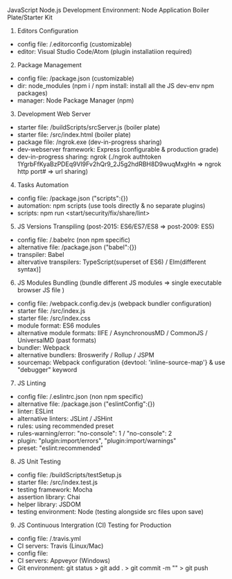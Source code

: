JavaScript Node.js Development Environment: Node Application Boiler Plate/Starter Kit

1. Editors Configuration 
- config file: /.editorconfig (customizable) 
- editor: Visual Studio Code/Atom (plugin installatiion required) 

2. Package Management
- config file: /package.json (customizable)  
- dir: node_modules (npm i / npm install: install all the JS dev-env npm packages) 
- manager: Node Package Manager (npm)

3. Development Web Server
- starter file: /buildScripts/srcServer.js (boiler plate) 
- starter file: /src/index.html (boiler plate) 
- package file: /ngrok.exe (dev-in-progress sharing)
- dev-webserver framework: Express (configurable & production grade)
- dev-in-progress sharing: ngrok (./ngrok authtoken 1YgrbFfKyaBzPDEq9Vl9Fv2hQr9_2J5g2hdRBH8D9wuqMxgHn => ngrok http port# => url sharing)

4. Tasks Automation 
- config file: /package.json ("scripts":{})
- automation: npm scripts (use tools directly & no separate plugins)
- scripts: npm run <start/security/fix/share/lint>

5. JS Versions Transpiling (post-2015: ES6/ES7/ES8 => post-2009: ES5)
- config file: /.babelrc (non npm specific)  
- alternative file: /package.json ("babel":{})
- transpiler: Babel 
- altervative transpilers: TypeScript(superset of ES6) / Elm(different syntax)]

6. JS Modules Bundling (bundle different JS modules => single executable browser JS file )
- config file: /webpack.config.dev.js (webpack bundler configuration)
- starter file: /src/index.js
- starter file: /src/index.css
- module format: ES6 modules 
- alternative module formats: IIFE / AsynchronousMD / CommonJS / UniversalMD (past formats)
- bundler: Webpack 
- alternative bundlers: Broswerify / Rollup / JSPM
- sourcemap: Webpack configuration {devtool: 'inline-source-map'} & use "debugger" keyword

7. JS Linting 
- config file: /.eslintrc.json (non npm specific)  
- alternative file: /package.json ("eslintConfig":{})
- linter: ESLint
- alternative linters: JSLint / JSHint
- rules: using recommended preset
- rules-warning/error: "no-console": 1 / "no-console": 2
- plugin: "plugin:import/errors", "plugin:import/warnings" 
- preset: "eslint:recommended"

8. JS Unit Testing 
- config file: /buildScripts/testSetup.js
- starter file: /src/index.test.js
- testing framework: Mocha  
- assertion library: Chai 
- helper library: JSDOM
- testing environment: Node (testing alongside src files upon save)

9. JS Continuous Intergration (CI) Testing for Production 
- config file: /.travis.yml
- CI servers: Travis (Linux/Mac) 
- config file: 
- CI servers: Appveyor (Windows)
- Git environment: git status > git add . > git commit -m "<msg>" > git push 
